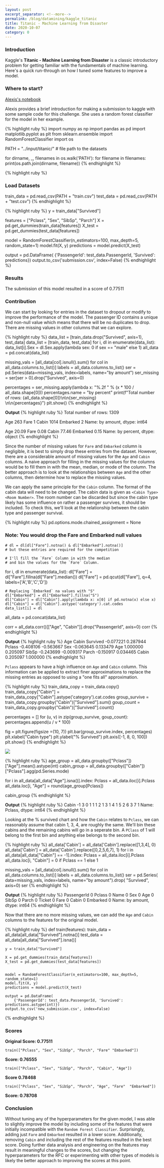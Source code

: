 ```yaml
---
layout: post
excerpt_separator: <!--more-->
permalink: /blog/datamining/kaggle_titanic
title: Titanic - Machine Learning from Disaster
date: 2020-10-07
category: 0
---
```


### **Introduction**

Kaggle's **Titanic - Machine Learning from Disaster** is a classic introductory problem for getting familiar with the fundamentals of machine learning. Here's a quick run-through on how I tuned some features to improve a model.<!--more-->

### **Where to start?**

<a href="https://www.kaggle.com/code/alexisbcook/titanic-tutorial/notebook">Alexis's notebook<a>


Alexis provides a brief introduction for making a submission to kaggle with some sample code for this challenge. She uses a random forest classifier for the model in her example.

{% highlight ruby %}
import numpy as np
import pandas as pd
import matplotlib.pyplot as plt
from sklearn.ensemble import RandomForestClassifier
import os

PATH = "../input/titanic/" # file path to the datasets

for dirname, _, filenames in os.walk('PATH'):
    for filename in filenames:
        print(os.path.join(dirname, filename))
{% endhighlight %}

{% highlight ruby %}
### Load Datasets
train_data = pd.read_csv(PATH + "train.csv")
test_data = pd.read_csv(PATH + "test.csv")
{% endhighlight %}

{% highlight ruby %}
y = train_data["Survived"]

features = ["Pclass", "Sex", "SibSp", "Parch"]
X = pd.get_dummies(train_data[features])
X_test = pd.get_dummies(test_data[features])

model = RandomForestClassifier(n_estimators=100, max_depth=5, random_state=1)
model.fit(X, y)
predictions = model.predict(X_test)

output = pd.DataFrame(
    {'PassengerId': test_data.PassengerId, 'Survived': predictions})
output.to_csv('submission.csv', index=False)
{% endhighlight %}

### Results
The submission of this model resulted in a score of 0.77511

### **Contribution**

We can start by looking for entries in the dataset to dropout or modify to improve the performance of the model. The passenger ID contains a unique and non-null value which means that there will be no duplicates to drop. There are missing values in other columns that we can explore.

{% highlight ruby %}
data_list = [train_data.drop("Survived", axis=1), test_data]
data_list = [train_data, test_data]
for i, dl in enumerate(data_list):
        data_list[i].Sex = dl.Sex.apply(lambda sex: 0 if sex == "male" else 1)
all_data = pd.concat(data_list)

missing_vals = [all_data[col].isnull().sum() for col in all_data.columns.to_list()]
labels = all_data.columns.to_list()
ser = pd.Series(data=missing_vals, index=labels, name="by amount")
ser_missing = ser[ser > 0].drop("Survived", axis=0)

percentages = ser_missing.apply(lambda x: "%.2f " % (x * 100 / all_data.shape[0]))
percentages.name = "by percent"
print(f"Total number of rows: {all_data.shape[0]}\n\n{ser_missing} \
        \n\n{percentages}")
plt.show()
{% endhighlight %}

**Output**
{% highlight ruby %}
Total number of rows: 1309

Age          263
Fare           1
Cabin       1014
Embarked       2
Name: by amount, dtype: int64         

Age         20.09 
Fare         0.08 
Cabin       77.46 
Embarked     0.15 
Name: by percent, dtype: object
{% endhighlight %}

Since the number of missing values for `Fare` and `Embarked` column is negligible, it is best to simply drop these entries from the dataset. However, there are a considerable amount of missing values for the `Age` and `Cabin` columns. A naive approach for filling in the missing values for the columns would be to fill them in with the mean, median, or mode of the column. The better approach is to look at the relationships between `Age` and the other columns, then determine how to replace the missing values. 

We can apply the same principle for the `Cabin` column. The format of the cabin data will need to be changed. The cabin data is given as `<Cabin Type><Room Number>`. The room number can be discarded but since the cabin type likely has some influence on rather a passenger survives, it should be included. To check this, we'll look at the relationship between the cabin type and passenger survival.

{% highlight ruby %}
pd.options.mode.chained_assignment = None
### Note: You would drop the Fare and Embarked null values
    # dl = dl[dl["Fare"].notna() & dl["Embarked"].notna()]
    # but these entries are required for the competition

    # I'll fill the `Fare` Column in with the median
    # and bin the values for the `Fare` Column.
for i, dl in enumerate(data_list):
    dl["Fare"] = dl["Fare"].fillna(dl["Fare"].median())
    dl["Fare"] = pd.qcut(dl["Fare"], q=4, labels=['A','B','C','D'])

    # Replacing `Embarked` na values with "S"
    dl["Embarked"] = dl["Embarked"].fillna("S")
    dl["Cabin"] = dl["Cabin"].apply(lambda x: x[0] if pd.notna(x) else x)
    dl["Cabin"] = dl["Cabin"].astype('category').cat.codes
    data_list[i] = dl
all_data = pd.concat(data_list)

corr = all_data.corr()[["Age", "Cabin"]].drop("PassengerId", axis=0)
corr
{% endhighlight %}

**Output**
{% highlight ruby %}
               Age     Cabin
Survived -0.077221  0.287944
Pclass   -0.408106 -0.563667
Sex      -0.063645  0.133479
Age       1.000000  0.205097
SibSp    -0.243699 -0.009317
Parch    -0.150917  0.034465
Cabin     0.205097  1.000000
{% endhighlight %}

`Pclass` appears to have a high influence on `Age` and `Cabin` column. This information can be applied to extract finer approximations to replace the missing entries as opposed to using a "one fits all" approximation.

{% highlight ruby %}
train_data_copy = train_data.copy()
train_data_copy["Cabin"] = train_data_copy["Cabin"].astype('category').cat.codes
group_survive = train_data_copy.groupby("Cabin")["Survived"].sum()
goup_count = train_data_copy.groupby("Cabin")["Survived"].count()

percentages = []
for (u, v) in zip(group_survive, goup_count):
    percentages.append(u / v * 100)

fig = plt.figure(figsize =(10, 7))
plt.bar(group_survive.index, percentages)
plt.xlabel("Cabin type")
plt.ylabel("% Survived")
plt.axis([-1, 8, 0, 100])
plt.show()
{% endhighlight %}

![](/content/datamining/titanic_chart.png)

{% highlight ruby %}
age_group = all_data.groupby(["Pclass"])["Age"].mean().astype(int)
cabin_group = all_data.groupby(["Cabin"])["Pclass"].agg(pd.Series.mode)

for i in all_data[all_data["Age"].isna()].index:
    Pclass = all_data.iloc[i].Pclass
    all_data.loc[i, "Age"] = round(age_group[Pclass])
    
cabin_group
{% endhighlight %}

**Output**
{% highlight ruby %}
Cabin
-1    3
 0    1
 1    1
 2    1
 3    1
 4    1
 5    2
 6    3
 7    1
Name: Pclass, dtype: int64
{% endhighlight %}

Looking at the % survived chart and how the `Cabin` relates to `Pclass`, we can reasonably assume that cabin 1, 3, 4, are roughly the same. We'll bin these cabins and the remaining cabins will go in a seperate bin. A `PClass` of 1 will belong to the first bin and anything else belongs to the second bin.

{% highlight ruby %}
all_data['Cabin'] = all_data['Cabin'].replace([1,3,4], 0)
all_data['Cabin'] = all_data['Cabin'].replace([0,2,5,6,7], 1)
for i in all_data[all_data["Cabin"] == -1].index:
    Pclass = all_data.iloc[i].Pclass
    all_data.loc[i, "Cabin"] = 0 if Pclass == 1 else 1

missing_vals = [all_data[col].isnull().sum() for col in all_data.columns.to_list()]
labels = all_data.columns.to_list()
ser = pd.Series(
    data=missing_vals, index=labels, name="by amount").drop(
        "Survived", axis=0)
ser
{% endhighlight %}

**Output**
{% highlight ruby %}
PassengerId    0
Pclass         0
Name           0
Sex            0
Age            0
SibSp          0
Parch          0
Ticket         0
Fare           0
Cabin          0
Embarked       0
Name: by amount, dtype: int64
{% endhighlight %}

Now that there are no more missing values, we can add the `Age` and `Cabin` columns to the features for the original model.

{% highlight ruby %}
def train(features):
    train_data = all_data[all_data["Survived"].notna()]
    test_data = all_data[all_data["Survived"].isna()]

    y = train_data["Survived"]

    X = pd.get_dummies(train_data[features])
    X_test = pd.get_dummies(test_data[features])


    model = RandomForestClassifier(n_estimators=100, max_depth=5, random_state=1)
    model.fit(X, y)
    predictions = model.predict(X_test)

    output = pd.DataFrame(
        {'PassengerId': test_data.PassengerId, 'Survived': predictions.astype(int)})
    output.to_csv('new_submission.csv', index=False)
{% endhighlight %}

### **Scores**
**Original Score: 0.77511**

`train(["Pclass", "Sex", "SibSp", "Parch", "Fare" "Embarked"])`

**Score: 0.76555**

`train(["Pclass", "Sex", "SibSp", "Parch", "Cabin", "Age"])`

**Score 0.78468**

`train(["Pclass", "Sex", "SibSp", "Parch", "Age", "Fare"  "Embarked"])`

**Score: 0.78708**

### **Conclusion**

Without tuning any of the hyperparameters for the given model, I was able to slightly improve the model by including some of the features that were initially incompatible with the `Random Forest Classifier`. Surprisingly, adding just `Fare` and `Embarked` resulted in a lower score. Additionally, removing `Cabin` and including the rest of the features resulted in the best score. Doing further data analysis and engineering on the features may result in meaningful changes to the scores, but changing the hyperparameters for the RFC or experimenting with other types of models is likely the better approach to improving the scores at this point.